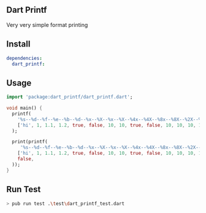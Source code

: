 ## Dart Printf

Very very simple format printing

## Install
```yaml
dependencies:
  dart_printf:
```

## Usage
```dart
import 'package:dart_printf/dart_printf.dart';

void main() {
  printf(
    '%s--%d--%f--%e--%b--%d--%x--%X--%x--%X--%4x--%4X--%8x--%8X--%2X--%o',
    ['hi', 1, 1.1, 1.2, true, false, 10, 10, true, false, 10, 10, 10, 10, true, []],
  );

  print(printf(
     '%s--%d--%f--%e--%b--%d--%x--%X--%x--%X--%4x--%4X--%8x--%8X--%2X--%o',
    ['hi', 1, 1.1, 1.2, true, false, 10, 10, true, false, 10, 10, 10, 10, true, []],
    false,
  ));
}
```

## Run Test
```sh
> pub run test .\test\dart_printf_test.dart
```

